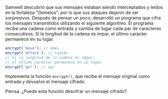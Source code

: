 
Samwell descubrió que sus mensajes estaban siendo interceptados y leídos en la fortaleza "Gemelos", por lo que sus ataques dejaron de ser sorpresivos. Después de pensar un poco, desarrolló un programa que cifra los mensajes transmitidos utilizando el siguiente algoritmo. El programa recibe una cadena como entrada y cambia de lugar cada par de caracteres consecutivos. Si la longitud de la cadena es impar, el último carácter permanece en su lugar.

```javascript
encrypt('move'); // omev
encrypt('attack'); // taatkc
// Si la longitud de la cadena es impar,
// el último carácter permanece en su lugar
encrypt('go!'); // og!
```

Implementa la función `encrypt()`, que recibe el mensaje original como entrada y devuelve el mensaje cifrado.

Piensa. ¿Puede esta función descifrar un mensaje cifrado?
